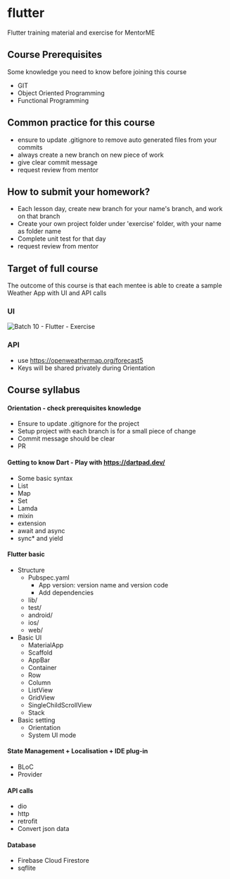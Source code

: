 # flutter
Flutter training material and exercise for MentorME

## Course Prerequisites
Some knowledge you need to know before joining this course
- GIT
- Object Oriented Programming
- Functional Programming

## Common practice for this course
- ensure to update .gitignore to remove auto generated files from your commits
- always create a new branch on new piece of work
- give clear commit message
- request review from mentor

## How to submit your homework?
- Each lesson day, create new branch for your name's branch, and work on that branch 
- Create your own project folder under 'exercise' folder, with your name as folder name
- Complete unit test for that day
- request review from mentor

## Target of full course
The outcome of this course is that each mentee is able to create a sample Weather App with UI and API calls

### UI
![Batch 10 - Flutter - Exercise](https://user-images.githubusercontent.com/110004234/183320414-2730e81b-23f7-4e68-a626-fd17489136f5.png)

### API 
- use https://openweathermap.org/forecast5
- Keys will be shared privately during Orientation

## Course syllabus
#### Orientation - check prerequisites knowledge
- Ensure to update .gitignore for the project
- Setup project with each branch is for a small piece of change
- Commit message should be clear
- PR 

#### Getting to know Dart - Play with https://dartpad.dev/
- Some basic syntax
- List
- Map
- Set
- Lamda
- mixin
- extension
- await and async
- sync* and yield

#### Flutter basic
- Structure
  - Pubspec.yaml
    - App version: version name and version code
    - Add dependencies
  - lib/
  - test/
  - android/
  - ios/
  - web/
- Basic UI
  - MaterialApp
  - Scaffold
  - AppBar
  - Container
  - Row
  - Column
  - ListView
  - GridView
  - SingleChildScrollView
  - Stack
- Basic setting
  - Orientation
  - System UI mode

#### State Management + Localisation + IDE plug-in 
- BLoC
- Provider

#### API calls
- dio
- http
- retrofit
- Convert json data

#### Database
- Firebase Cloud Firestore
- sqflite
